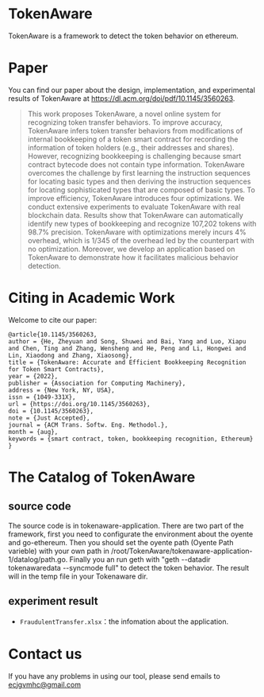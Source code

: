 # TokenAware
TokenAware is a framework to detect the token behavior on ethereum.

# Paper
You can find our paper about the design, implementation, and experimental results of TokenAware at https://dl.acm.org/doi/pdf/10.1145/3560263.

> This work proposes TokenAware, a novel online system for recognizing token transfer behaviors. To improve accuracy, TokenAware infers token transfer behaviors from modifications of internal bookkeeping of a token smart contract for recording the information of token holders (e.g., their addresses and shares). However, recognizing bookkeeping is challenging because smart contract bytecode does not contain type information. TokenAware overcomes the challenge by first learning the instruction sequences for locating basic types and then deriving the instruction sequences for locating sophisticated types that are composed of basic types. To improve efficiency, TokenAware introduces four optimizations. We conduct extensive experiments to evaluate TokenAware with real blockchain data. Results show that TokenAware can automatically identify new types of bookkeeping and recognize 107,202 tokens with 98.7% precision. TokenAware with optimizations merely incurs 4% overhead, which is 1/345 of the overhead led by the counterpart with no optimization. Moreover, we develop an application based on TokenAware to demonstrate how it facilitates malicious behavior detection.

# Citing in Academic Work

Welcome to cite our paper:
```shell
@article{10.1145/3560263,
author = {He, Zheyuan and Song, Shuwei and Bai, Yang and Luo, Xiapu and Chen, Ting and Zhang, Wensheng and He, Peng and Li, Hongwei and Lin, Xiaodong and Zhang, Xiaosong},
title = {TokenAware: Accurate and Efficient Bookkeeping Recognition for Token Smart Contracts},
year = {2022},
publisher = {Association for Computing Machinery},
address = {New York, NY, USA},
issn = {1049-331X},
url = {https://doi.org/10.1145/3560263},
doi = {10.1145/3560263},
note = {Just Accepted},
journal = {ACM Trans. Softw. Eng. Methodol.},
month = {aug},
keywords = {smart contract, token, bookkeeping recognition, Ethereum}
}
```

# The Catalog of TokenAware

## source code
The source code is in tokenaware-application. 
There are two part of the framework, first you need to configurate the environment about the oyente and go-ethereum.
Then you should set the oyente path (Oyente Path varieble) with your own path in /root/TokenAware/tokenaware-application-1/datalog/path.go.
Finally you an run geth with "geth --datadir tokenawaredata --syncmode full" to detect the token behavior.
The result will in the temp file in your Tokenaware dir.

## experiment result
 * `FraudulentTransfer.xlsx`：the infomation about the application.
 
 
# Contact us
If you have any problems in using our tool, please send emails to ecjgvmhc@gmail.com
